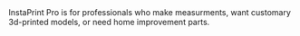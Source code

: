 ##
InstaPrint Pro is for professionals who make measurments, want customary 3d-printed models, or need home improvement parts.
##

